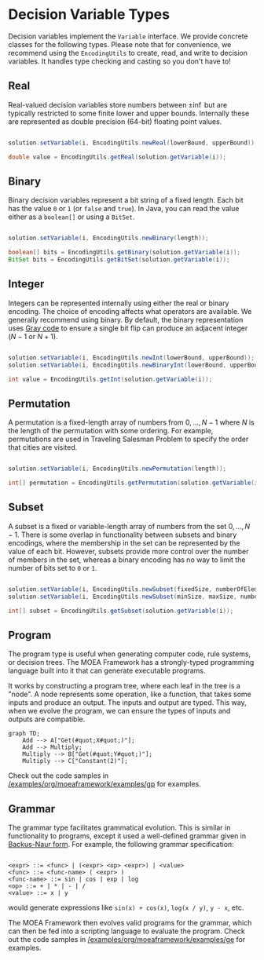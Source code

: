 # Decision Variable Types

Decision variables implement the `Variable` interface.  We provide concrete classes for the following types.  Please note that for convenience,
we recommend using the `EncodingUtils` to create, read, and write to decision variables.  It handles type checking and casting so you don't have to!

## Real

Real-valued decision variables store numbers between $\pm \inf$ but are typically restricted to some finite lower and upper bounds.  Internally these are
represented as double precision (64-bit) floating point values.

```java

solution.setVariable(i, EncodingUtils.newReal(lowerBound, upperBound));

double value = EncodingUtils.getReal(solution.getVariable(i));
```

## Binary

Binary decision variables represent a bit string of a fixed length.  Each bit has the value `0` or `1` (or `false` and `true`).  In Java, you can read
the value either as a `boolean[]` or using a `BitSet`.

```java

solution.setVariable(i, EncodingUtils.newBinary(length));

boolean[] bits = EncodingUtils.getBinary(solution.getVariable(i));
BitSet bits = EncodingUtils.getBitSet(solution.getVariable(i));
```

## Integer

Integers can be represented internally using either the real or binary encoding.  The choice of encoding affects what operators are available.  We generally
recommend using binary.  By default, the binary representation uses [Gray code](https://en.wikipedia.org/wiki/Gray_code) to ensure a single bit
flip can produce an adjacent integer ($N-1$ or $N+1$).

```java

solution.setVariable(i, EncodingUtils.newInt(lowerBound, upperBound));
solution.setVariable(i, EncodingUtils.newBinaryInt(lowerBound, upperBound));

int value = EncodingUtils.getInt(solution.getVariable(i));
```

## Permutation

A permutation is a fixed-length array of numbers from $0, ..., N-1$ where $N$ is the length of the permutation with some ordering.  For example, permutations are
used in Traveling Salesman Problem to specify the order that cities are visited.

```java

solution.setVariable(i, EncodingUtils.newPermutation(length));

int[] permutation = EncodingUtils.getPermutation(solution.getVariable(i));
```

## Subset

A subset is a fixed or variable-length array of numbers from the set $0, ..., N-1$.  There is some overlap in functionality between subsets and binary
encodings, where the membership in the set can be represented by the value of each bit.  However, subsets provide more control over the number of members
in the set, whereas a binary encoding has no way to limit the number of bits set to `0` or `1`.

```java

solution.setVariable(i, EncodingUtils.newSubset(fixedSize, numberOfElements));
solution.setVariable(i, EncodingUtils.newSubset(minSize, maxSize, numberOfElements));

int[] subset = EncodingUtils.getSubset(solution.getVariable(i));
```

## Program

The program type is useful when generating computer code, rule systems, or decision trees.  The MOEA Framework has a strongly-typed programming
language built into it that can generate executable programs.

It works by constructing a program tree, where each leaf in the tree is a "node".  A node represents some operation, like a function, that takes some
inputs and produce an output.  The inputs and output are typed.  This way, when we evolve the program, we can ensure the types of inputs and outputs
are compatible.

```mermaid
graph TD;
    Add --> A["Get(#quot;X#quot;)"];
    Add --> Multiply;
    Multiply --> B["Get(#quot;Y#quot;)"];
    Multiply --> C["Constant(2)"];
```

Check out the code samples in [/examples/org/moeaframework/examples/gp](examples/org/moeaframework/examples/gp) for examples.

## Grammar

The grammar type facilitates grammatical evolution.  This is similar in functionality to programs, except it used a well-defined grammar given in
[Backus-Naur form](https://en.wikipedia.org/wiki/Backus%E2%80%93Naur_form).  For example, the following grammar specification:

```bnf

<expr> ::= <func> | (<expr> <op> <expr>) | <value>
<func> ::= <func-name> ( <expr> )
<func-name> ::= sin | cos | exp | log
<op> ::= + | * | - | /
<value> ::= x | y
```

would generate expressions like `sin(x) + cos(x)`, `log(x / y)`, `y - x`, etc.

The MOEA Framework then evolves valid programs for the grammar, which can then be fed into a scripting language to evaluate the program.
Check out the code samples in [/examples/org/moeaframework/examples/ge](examples/org/moeaframework/examples/ge) for examples.
